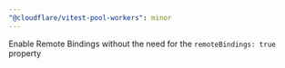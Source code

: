 ```yaml
---
"@cloudflare/vitest-pool-workers": minor
---
```


Enable Remote Bindings without the need for the `remoteBindings: true` property

